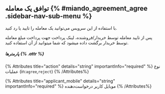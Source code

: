 ## توافق یک معامله  {% #miando_agreement_agree  .sidebar-nav-sub-menu %}
با استفاده از این سرویس می‌توانید یک معامله را تایید یا رد کنید.

پس از تایید معامله توسط خریدار/فروشنده، لینک پرداخت جهت پرداخت مبلغ معامله توسط خریدار برگشت داده میشود که شما میتوانید از آن استفاده کنید.

##### پارمترها {% .attr %}

 {% Attributes title="action" details="string" importantInfo="required" %}
   نوع عملیات (in:`agree`,`reject`)
  {% /Attributes%}

 {% Attributes title="applicant_mobile" details="string" importantInfo="required" %}
  موبایل کاربر درخواست‌دهنده
  {% /Attributes%}


